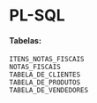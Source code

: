 # PL-SQL

#### Tabelas:
```
ITENS_NOTAS_FISCAIS
NOTAS_FISCAIS
TABELA_DE_CLIENTES
TABELA_DE_PRODUTOS
TABELA_DE_VENDEDORES
```